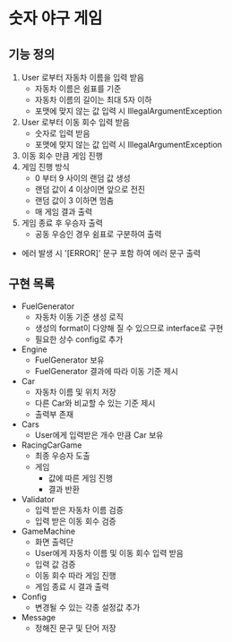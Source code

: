 # 숫자 야구 게임

## 기능 정의 
1. User 로부터 자동차 이름을 입력 받음 
    * 자동차 이름은 쉼표를 기준
    * 자동차 이름의 길이는 최대 5자 이하 
    * 포맷에 맞지 않는 값 입력 시 IllegalArgumentException
2. User 로부터 이동 회수 입력 받음
    * 숫자로 입력 받음
    * 포맷에 맞지 않는 값 입력 시 IllegalArgumentException
3. 이동 회수 만큼 게임 진행
4. 게임 진행 방식
    * 0 부터 9 사이의 랜덤 값 생성
    * 랜덤 값이 4 이상이면 앞으로 전진
    * 랜덤 값이 3 이하면 멈춤
    * 매 게임 결과 출력
5. 게임 종료 후 우승자 출력
    * 공동 우승인 경우 쉼표로 구분하여 출력 
* 에러 발생 시 '[ERROR]' 문구 포함 하여 에러 문구 출력 

## 구현 목록
* FuelGenerator
    - 자동차 이동 기준 생성 로직
    - 생성의 format이 다양해 질 수 있으므로 interface로 구현
    - 필요한 상수 config로 추가
* Engine
    - FuelGenerator 보유
    - FuelGenerator 결과에 따라 이동 기준 제시 
* Car
    - 자동차 이름 및 위치 저장
    - 다른 Car와 비교할 수 있는 기준 제시 
    - 출력부 존재
* Cars
    - User에게 입력받은 개수 만큼 Car 보유
* RacingCarGame
    - 최종 우승자 도출 
    - 게임 
        - 값에 따른 게임 진행
        - 결과 반환     
* Validator
    - 입력 받은 자동차 이름 검증
    - 입력 받은 이동 회수 검증
* GameMachine
    - 화면 출력단
    - User에게 자동차 이름 및 이동 회수 입력 받음
    - 입력 값 검증
    - 이동 회수 따라 게임 진행
    - 게임 종료 시 결과 출력
* Config
    - 변경될 수 있는 각종 설정값 추가 
* Message
    - 정해진 문구 및 단어 저장